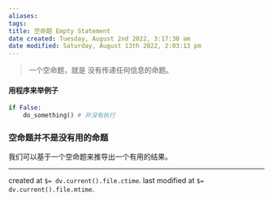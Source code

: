 ```yaml
---
aliases: 
tags: 
title: 空命题 Empty Statement
date created: Tuesday, August 2nd 2022, 3:17:30 am
date modified: Saturday, August 13th 2022, 2:03:13 pm
---
```


> 一个空命题，就是 没有传递任何信息的命题。

#### 用程序来举例子
 ``` python
 if False:
     do_something() # 并没有执行
```

### 空命题并不是没有用的命题

我们可以基于一个空命题来推导出一个有用的结果。


---

created at `$= dv.current().file.ctime`.
last modified at `$= dv.current().file.mtime`.
